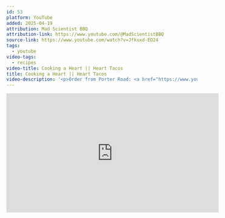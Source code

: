 ```yaml
---
id: 53
platform: YouTube
added: 2025-04-19
attribution: Mad Scientist BBQ
attribution-link: https://www.youtube.com/@MadScientistBBQ
source-link: https://www.youtube.com/watch?v=Jfkuxd-ED24
tags:
  - youtube
video-tags:
  - recipes
video-title: Cooking a Heart || Heart Tacos
title: Cooking a Heart || Heart Tacos
video-description: '<p>Order from Porter Road: <a href="https://www.youtube.com/redirect?event=video_description&amp;redir_token=QUFFLUhqbGtpSkRzZ2pKR2pfTVFLa0d5MTR5eWUyeWYtQXxBQ3Jtc0ttNzRBakpIRVRMNUp2VF91UXBaMF9zOU1SMVBVZ1lBWGY3bDlsTmtyUlNacWJYRzR2NllKbkQ1ZXduZEM5akRlWjhneFU5dnFMbUdoVnFxRFQ5VWxMVVFWbEFaU2QtZ3prWUp0bHcyd0NQRlFmTFBRQQ&amp;q=https%3A%2F%2Fporterroad.com%2F%3Fsscid%3D31k4_9o49z%26utm_source%3Dshareasale%26utm_medium%3Daff%26campaign%3D2054177&amp;v=Jfkuxd-ED24">https://porterroad.com/?sscid=31k4_9o...</a></p><p>More Mad Scientist BBQ Instagram:   <a href="https://www.youtube.com/redirect?event=video_description&amp;redir_token=QUFFLUhqa1hBTExTLUt0QmNRNHcxemVVUGZTRlk3aWFId3xBQ3Jtc0trTzVNQklWN0R2Y29zQnlfS1B0YURmTlRWS0NQZWVlRktraEp6SkRzcGQtUHlCVWtqRzVpeXllUnlIcmFDM3d5RlprVDlWWUYwQWpCVE5FNGFzZ3NqTC1Zdm1pRnVWaHRSWUVhcG5WUWJZQ01Sd0FpWQ&amp;q=https%3A%2F%2Fwww.instagram.com%2Fmadscientistbbq%2F&amp;v=Jfkuxd-ED24"><img src="https://www.gstatic.com/youtube/img/watch/social_media/instagram_1x.png" alt=""> / madscientistbbq</a><br>Twitter:   <a href="https://www.youtube.com/redirect?event=video_description&amp;redir_token=QUFFLUhqbXZkdG1vSHFPdzJfOXRLODdYb3NueHZJZldqQXxBQ3Jtc0trSW43dU51YWUwVnVEVGxvbHluUy1lZmVDVUp2d2JRRXptUmFQVWZqVHpxZTR4cjBtU3hoNGY5R1c0UmxfOTdyS013YWxxSF9fX0pza1JvOEgtSUplSUN2b0Z2MGlFYVFQdjVqcXpCZXpVRVE2WmFHRQ&amp;q=https%3A%2F%2Ftwitter.com%2Fmadscientistbbq&amp;v=Jfkuxd-ED24"><img src="https://www.gstatic.com/youtube/img/watch/social_media/twitter_1x_v2.png" alt=""> / madscientistbbq</a>   </p><p>Order your leather apron here: www.madscientistbbq.com</p>'
---
```


<iframe width="560" height="315" src="https://www.youtube-nocookie.com/embed/Jfkuxd-ED24?si=1Nh3dV7CbUJBZzk-" title="YouTube video player" frameborder="0" allow="accelerometer; autoplay; clipboard-write; encrypted-media; gyroscope; picture-in-picture; web-share" referrerpolicy="strict-origin-when-cross-origin" allowfullscreen></iframe>
